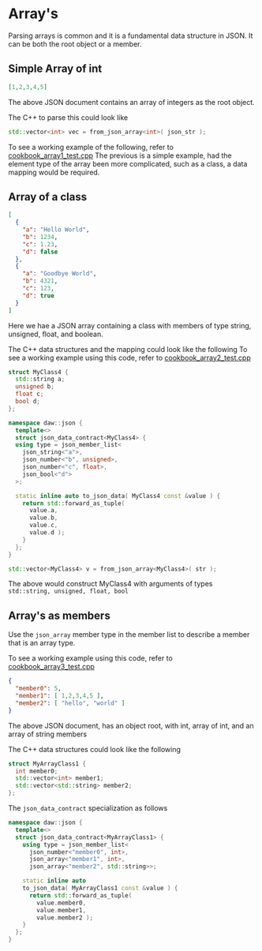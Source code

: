 # Array's
Parsing arrays is common and it is a fundamental data structure in JSON.  It can be both the root object or a member.

## Simple Array of int
```json
[1,2,3,4,5]
```
The above JSON document contains an array of integers as the root object.


The C++ to parse this could look like
```c++
std::vector<int> vec = from_json_array<int>( json_str );
```

To see a working example of the following, refer to [cookbook_array1_test.cpp](../tests/src/cookbook_array1_test.cpp) 
The previous is a simple example, had the element type of the array been more complicated, such as a class, a data mapping would be required.


## Array of a class

```json
[
  {
    "a": "Hello World", 
    "b": 1234, 
    "c": 1.23, 
    "d": false
  }, 
  {
    "a": "Goodbye World",
    "b": 4321,
    "c": 123,
    "d": true
  }
]
```

Here we hae a JSON array containing a class with members of type string, unsigned, float, and boolean.

The C++ data structures and the mapping could look like the following
To see a working example using this code, refer to [cookbook_array2_test.cpp](../tests/src/cookbook_array2_test.cpp)

```c++
struct MyClass4 {
  std::string a;
  unsigned b;
  float c;
  bool d;
};

namespace daw::json {
  template<>
  struct json_data_contract<MyClass4> {
  using type = json_member_list<
    json_string<"a">, 
    json_number<"b", unsigned>,
    json_number<"c", float>, 
    json_bool<"d">
  >;

  static inline auto to_json_data( MyClass4 const &value ) {
    return std::forward_as_tuple( 
      value.a, 
      value.b, 
      value.c, 
      value.d );
    }
  };
} 

std::vector<MyClass4> v = from_json_array<MyClass4>( str );
```
The above would construct MyClass4 with arguments of types `std::string, unsigned, float, bool`

## Array's as members
Use the `json_array` member type in the member list to describe a member that is an array type.

To see a working example using this code, refer to [cookbook_array3_test.cpp](../tests/src/cookbook_array3_test.cpp) 

```json
{
  "member0": 5,
  "member1": [ 1,2,3,4,5 ],
  "member2": [ "hello", "world" ]
}
```
The above JSON document, has an object root, with int, array of int, and an array of string members

The C++ data structures could look like the following

```c++
struct MyArrayClass1 {
  int member0;
  std::vector<int> member1;
  std::vector<std::string> member2;
};
```

The `json_data_contract` specialization as follows
```c++
namespace daw::json {
  template<>
  struct json_data_contract<MyArrayClass1> {
    using type = json_member_list<
      json_number<"member0", int>,
      json_array<"member1", int>,
      json_array<"member2", std::string>>;

    static inline auto
    to_json_data( MyArrayClass1 const &value ) {
      return std::forward_as_tuple( 
        value.member0, 
        value.member1,
        value.member2 );
    }
  };
}
```

